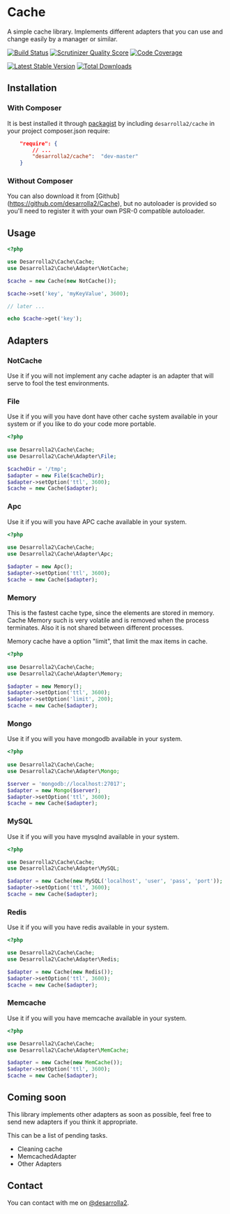 # Cache

A simple cache library. Implements different adapters that you can use and change 
easily by a manager or similar.

[![Build Status](https://secure.travis-ci.org/desarrolla2/Cache.png)](http://travis-ci.org/desarrolla2/Cache) [![Scrutinizer Quality Score](https://scrutinizer-ci.com/g/desarrolla2/Cache/badges/quality-score.png?s=940939c8d0bf2056188455594f4332a002a968c2)](https://scrutinizer-ci.com/g/desarrolla2/Cache/) [![Code Coverage](https://scrutinizer-ci.com/g/desarrolla2/Cache/badges/coverage.png?s=16037142f461dcfdfd6ad57561e231881252197b)](https://scrutinizer-ci.com/g/desarrolla2/Cache/)

[![Latest Stable Version](https://poser.pugx.org/desarrolla2/cache/v/stable.png)](https://packagist.org/packages/desarrolla2/cache) [![Total Downloads](https://poser.pugx.org/desarrolla2/cache/downloads.png)](https://packagist.org/packages/desarrolla2/cache)



## Installation

### With Composer

It is best installed it through [packagist](http://packagist.org/packages/desarrolla2/cache) 
by including `desarrolla2/cache` in your project composer.json require:

``` json
    "require": {
        // ...
        "desarrolla2/cache":  "dev-master"
    }
```

### Without Composer

You can also download it from [Github] (https://github.com/desarrolla2/Cache), 
but no autoloader is provided so you'll need to register it with your own PSR-0 
compatible autoloader.

## Usage


``` php
<?php

use Desarrolla2\Cache\Cache;
use Desarrolla2\Cache\Adapter\NotCache;

$cache = new Cache(new NotCache());

$cache->set('key', 'myKeyValue', 3600);

// later ...

echo $cache->get('key');

```

## Adapters

### NotCache

Use it if you will not implement any cache adapter is an adapter that will serve 
to fool the test environments.

### File

Use it if you will you have dont have other cache system available in your system
or if you like to do your code more portable.

``` php
<?php
    
use Desarrolla2\Cache\Cache;
use Desarrolla2\Cache\Adapter\File;

$cacheDir = '/tmp';
$adapter = new File($cacheDir);
$adapter->setOption('ttl', 3600);
$cache = new Cache($adapter);

```

### Apc

Use it if you will you have APC cache available in your system.

``` php
<?php
    
use Desarrolla2\Cache\Cache;
use Desarrolla2\Cache\Adapter\Apc;

$adapter = new Apc();
$adapter->setOption('ttl', 3600);
$cache = new Cache($adapter);

```

### Memory

This is the fastest cache type, since the elements are stored in memory. 
Cache Memory such is very volatile and is removed when the process terminates.
Also it is not shared between different processes.

Memory cache have a option "limit", that limit the max items in cache.

``` php
<?php
    
use Desarrolla2\Cache\Cache;
use Desarrolla2\Cache\Adapter\Memory;

$adapter = new Memory();
$adapter->setOption('ttl', 3600);
$adapter->setOption('limit', 200);
$cache = new Cache($adapter);

```

### Mongo

Use it if you will you have mongodb available in your system.

``` php
<?php
    
use Desarrolla2\Cache\Cache;
use Desarrolla2\Cache\Adapter\Mongo;

$server = 'mongodb://localhost:27017';
$adapter = new Mongo($server);
$adapter->setOption('ttl', 3600);
$cache = new Cache($adapter);

```

### MySQL

Use it if you will you have mysqlnd available in your system.

``` php
<?php

use Desarrolla2\Cache\Cache;
use Desarrolla2\Cache\Adapter\MySQL;

$adapter = new Cache(new MySQL('localhost', 'user', 'pass', 'port'));
$adapter->setOption('ttl', 3600);
$cache = new Cache($adapter);

```

### Redis

Use it if you will you have redis available in your system.

``` php
<?php

use Desarrolla2\Cache\Cache;
use Desarrolla2\Cache\Adapter\Redis;

$adapter = new Cache(new Redis());
$adapter->setOption('ttl', 3600);
$cache = new Cache($adapter);

```

### Memcache

Use it if you will you have memcache available in your system.

``` php
<?php

use Desarrolla2\Cache\Cache;
use Desarrolla2\Cache\Adapter\MemCache;

$adapter = new Cache(new MemCache());
$adapter->setOption('ttl', 3600);
$cache = new Cache($adapter);

```

## Coming soon

This library implements other adapters as soon as possible, feel free to send 
new adapters if you think it appropriate.

This can be a list of pending tasks.

* Cleaning cache
* MemcachedAdapter
* Other Adapters

## Contact

You can contact with me on [@desarrolla2](https://twitter.com/desarrolla2).